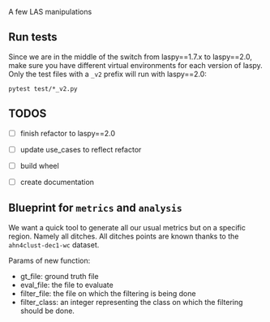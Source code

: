  A few LAS manipulations

## Run tests
 Since we are in the middle of the switch from laspy==1.7.x to laspy==2.0, make sure you have different virtual environments for each version of laspy.
 Only the test files with a `_v2` prefix will run with laspy==2.0:
```
pytest test/*_v2.py
```
 

## TODOS
+ [ ] finish refactor to laspy==2.0
+ [ ] update use_cases to reflect refactor
+ [ ] build wheel
+ [ ] create documentation 



## Blueprint for `metrics`  and `analysis` 
We want a quick tool to generate all our usual metrics but on a specific region. Namely all ditches.
All ditches points are known thanks to the `ahn4clust-dec1-wc` dataset.

Params of new function:
+ gt_file: ground truth file
+ eval_file: the file to evaluate
+ filter_file: the file on which the filtering is being done
+ filter_class: an integer representing the class on which the filtering should be done.

